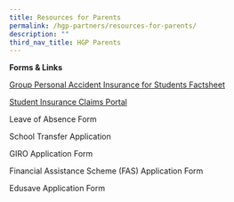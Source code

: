 ```yaml
---
title: Resources for Parents
permalink: /hgp-partners/resources-for-parents/
description: ""
third_nav_title: HGP Parents
---
```

<p><a></a></p><a>
<p><strong>Forms &amp; Links</strong></p>
</a>

[Group Personal Accident Insurance for Students Factsheet](https://go.gov.sg/gpaproductsheet2023)

[Student Insurance Claims Portal](https://studentgpa.incomegroupins.com.sg/#/)

Leave of Absence Form

School Transfer Application

GIRO Application Form

Financial Assistance Scheme (FAS) Application Form

Edusave Application Form

